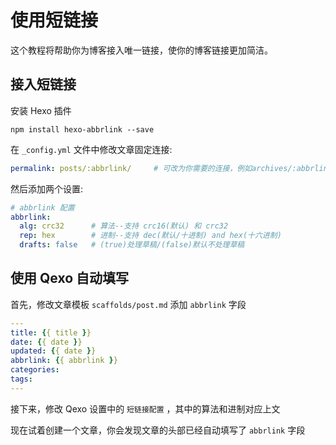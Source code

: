 # 使用短链接
这个教程将帮助你为博客接入唯一链接，使你的博客链接更加简洁。
## 接入短链接
安装 Hexo 插件
```shell
npm install hexo-abbrlink --save
```
在 `_config.yml` 文件中修改文章固定连接:
```yaml
permalink: posts/:abbrlink/     # 可改为你需要的连接，例如archives/:abbrlink.html
```
然后添加两个设置:
```yaml
# abbrlink 配置
abbrlink:
  alg: crc32      # 算法--支持 crc16(默认) 和 crc32
  rep: hex        # 进制--支持 dec(默认/十进制) and hex(十六进制)
  drafts: false   # (true)处理草稿/(false)默认不处理草稿
```
## 使用 Qexo 自动填写
首先，修改文章模板 `scaffolds/post.md` 添加 `abbrlink` 字段
```yaml
---
title: {{ title }}
date: {{ date }}
updated: {{ date }}
abbrlink: {{ abbrlink }}
categories: 
tags: 
---
```
接下来，修改 Qexo 设置中的 `短链接配置` ，其中的算法和进制对应上文

现在试着创建一个文章，你会发现文章的头部已经自动填写了 `abbrlink` 字段

